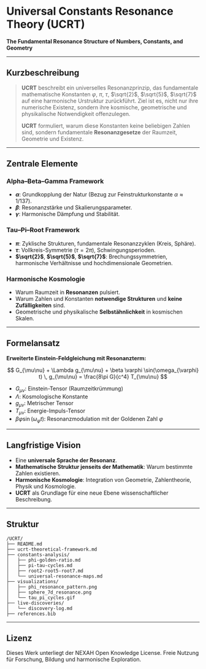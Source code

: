 # Universal Constants Resonance Theory (UCRT)

**The Fundamental Resonance Structure of Numbers, Constants, and Geometry**

---

## Kurzbeschreibung

> **UCRT** beschreibt ein universelles Resonanzprinzip, das fundamentale mathematische Konstanten $\varphi$, $\pi$, $\tau$, $\sqrt{2}$, $\sqrt{5}$, $\sqrt{7}$ auf eine harmonische Urstruktur zurückführt. Ziel ist es, nicht nur ihre numerische Existenz, sondern ihre kosmische, geometrische und physikalische Notwendigkeit offenzulegen.
>
> **UCRT** formuliert, warum diese Konstanten keine beliebigen Zahlen sind, sondern fundamentale **Resonanzgesetze** der Raumzeit, Geometrie und Existenz.

---

## Zentrale Elemente

### Alpha–Beta–Gamma Framework

* **$\alpha$**: Grundkopplung der Natur (Bezug zur Feinstrukturkonstante $\alpha \approx 1/137$).
* **$\beta$**: Resonanzstärke und Skalierungsparameter.
* **$\gamma$**: Harmonische Dämpfung und Stabilität.

### Tau–Pi–Root Framework

* **$\pi$**: Zyklische Strukturen, fundamentale Resonanzzyklen (Kreis, Sphäre).
* **$\tau$**: Vollkreis-Symmetrie ($\tau = 2\pi$), Schwingungsperioden.
* **$\sqrt{2}$**, **$\sqrt{5}$**, **$\sqrt{7}$**: Brechungssymmetrien, harmonische Verhältnisse und hochdimensionale Geometrien.

### Harmonische Kosmologie

* Warum Raumzeit in **Resonanzen** pulsiert.
* Warum Zahlen und Konstanten **notwendige Strukturen** und **keine Zufälligkeiten** sind.
* Geometrische und physikalische **Selbstähnlichkeit** in kosmischen Skalen.

---

## Formelansatz

**Erweiterte Einstein-Feldgleichung mit Resonanzterm:**

$$
G_{\mu\nu} + \Lambda g_{\mu\nu} + \beta \varphi \sin(\omega_{\varphi} t) \, g_{\mu\nu} = \frac{8\pi G}{c^4} T_{\mu\nu}
$$

* $G_{\mu\nu}$: Einstein-Tensor (Raumzeitkrümmung)
* $\Lambda$: Kosmologische Konstante
* $g_{\mu\nu}$: Metrischer Tensor
* $T_{\mu\nu}$: Energie-Impuls-Tensor
* $\beta \varphi \sin(\omega_{\varphi} t)$: Resonanzmodulation mit der Goldenen Zahl $\varphi$

---

## Langfristige Vision

* Eine **universale Sprache der Resonanz**.
* **Mathematische Struktur jenseits der Mathematik**: Warum bestimmte Zahlen existieren.
* **Harmonische Kosmologie**: Integration von Geometrie, Zahlentheorie, Physik und Kosmologie.
* **UCRT** als Grundlage für eine neue Ebene wissenschaftlicher Beschreibung.

---

## Struktur

```
/UCRT/
├── README.md
├── ucrt-theoretical-framework.md
├── constants-analysis/
│   ├── phi-golden-ratio.md
│   ├── pi-tau-cycles.md
│   ├── root2-root5-root7.md
│   └── universal-resonance-maps.md
├── visualizations/
│   ├── phi_resonance_pattern.png
│   ├── sphere_7d_resonance.png
│   └── tau_pi_cycles.gif
├── live-discoveries/
│   └── discovery-log.md
├── references.bib
```

---

## Lizenz

Dieses Werk unterliegt der NEXAH Open Knowledge License. Freie Nutzung für Forschung, Bildung und harmonische Exploration.
